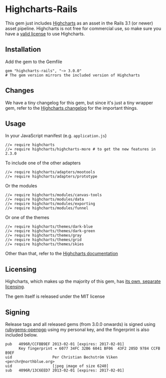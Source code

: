 # Highcharts-Rails

This gem just includes [Highcharts](http://highcharts.com/) as an asset in the Rails 3.1 (or newer) asset pipeline.
Highcharts is not free for commercial use, so make sure you have a [valid license](http://highcharts.com/license) to use Highcharts.

## Installation

Add the gem to the Gemfile

    gem "highcharts-rails", "~> 3.0.0"
    # The gem version mirrors the included version of Highcharts

## Changes

We have a tiny changelog for this gem, but since it's just a tiny wrapper gem,
refer to the [Highcharts changelog](http://www.highcharts.com/documentation/changelog#highcharts)
for the important things.

## Usage

In your JavaScript manifest (e.g. `application.js`)

    //= require highcharts
    //= require highcharts/highcharts-more # to get the new features in 2.3.0

To include one of the other adapters

    //= require highcharts/adapters/mootools
    //= require highcharts/adapters/prototype

Or the modules

    //= require highcharts/modules/canvas-tools
    //= require highcharts/modules/data
    //= require highcharts/modules/exporting
    //= require highcharts/modules/funnel

Or one of the themes

    //= require highcharts/themes/dark-blue
    //= require highcharts/themes/dark-green
    //= require highcharts/themes/gray
    //= require highcharts/themes/grid
    //= require highcharts/themes/skies

Other than that, refer to the [Highcharts documentation](http://highcharts.com/documentation/how-to-use)

## Licensing

Highcharts, which makes up the majority of this gem, has [its own, separate licensing](http://highcharts.com/license).

The gem itself is released under the MIT license

## Signing
Release tags and all released gems (from 3.0.0 onwards) is signed using [rubygems-openpgp](https://www.rubygems-openpgp-ca.org/) using my personal key, and the fingerprint is also included below.

    pub   4096R/CCFBB9EF 2013-02-01 [expires: 2017-02-01]
          Key fingerprint = 6077 34FC 32B6 6041 BF06  43F2 205D 9784 CCFB B9EF
    uid                  Per Christian Bechström Viken <perchr@northblue.org>
    uid                  [jpeg image of size 6240]
    sub   4096R/13C6EED7 2013-02-01 [expires: 2017-02-01]
